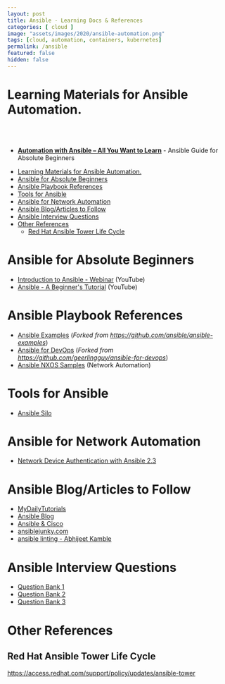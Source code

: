 ```yaml
---
layout: post
title: Ansible - Learning Docs & References
categories: [ cloud ]
image: "assets/images/2020/ansible-automation.png"
tags: [cloud, automation, containers, kubernetes]
permalink: /ansible
featured: false
hidden: false
---
```


# Learning Materials for Ansible Automation.

<br><br>

- **[Automation with Ansible – All You Want to Learn](https://www.techbeatly.com/ansible/)** - Ansible Guide for Absolute Beginners

<!-- TOC orderedlist:false -->

- [Learning Materials for Ansible Automation.](#learning-materials-for-ansible-automation)
- [Ansible for Absolute Beginners](#ansible-for-absolute-beginners)
- [Ansible Playbook References](#ansible-playbook-references)
- [Tools for Ansible](#tools-for-ansible)
- [Ansible for Network Automation](#ansible-for-network-automation)
- [Ansible Blog/Articles to Follow](#ansible-blogarticles-to-follow)
- [Ansible Interview Questions](#ansible-interview-questions)
- [Other References](#other-references)
  - [Red Hat Ansible Tower Life Cycle](#red-hat-ansible-tower-life-cycle)

<!-- /TOC -->

# Ansible for Absolute Beginners

- [Introduction to Ansible - Webinar](https://www.youtube.com/watch?v=iVWmbStE1MM) (YouTube)
- [Ansible - A Beginner's Tutorial](https://www.youtube.com/watch?v=icR-df2Olm8) (YouTube)

# Ansible Playbook References

- [Ansible Examples](https://github.com/ginigangadharan/ansible-examples) 
(*Forked from https://github.com/ansible/ansible-examples*)
- [Ansible for DevOps](https://github.com/ginigangadharan/ansible-for-devops) 
(*Forked from https://github.com/geerlingguy/ansible-for-devops*)
- [Ansible NXOS Samples](https://github.com/ginigangadharan/Ansible-NXOS) (Network Automation)

# Tools for Ansible

- [Ansible Silo](https://groupon.github.io/ansible-silo)

# Ansible for Network Automation

- [Network Device Authentication with Ansible 2.3](https://www.ansible.com/blog/network-device-authentication-with-ansible-2-3)

# Ansible Blog/Articles to Follow
- [MyDailyTutorials](http://www.mydailytutorials.com/category/tutorials/ansible/)
- [Ansible Blog](https://www.ansible.com/blog)
- [Ansible & Cisco](https://blogs.cisco.com/tag/ansible)
- [ansiblejunky.com](https://www.ansiblejunky.com/)
- [ansible linting - Abhijeet Kamble](https://medium.com/faun/linting-your-ansible-playbooks-and-make-a-continuous-integration-ci-solution-bcf8b4ea4c03)

# Ansible Interview Questions
- [Question Bank 1](https://career.guru99.com/ansible-interview-questions-answers/)
- [Question Bank 2](https://www.edureka.co/blog/interview-questions/ansible-interview-questions/)
- [Question Bank 3](https://mindmajix.com/ansible-interview-questions)

# Other References

## Red Hat Ansible Tower Life Cycle

https://access.redhat.com/support/policy/updates/ansible-tower
